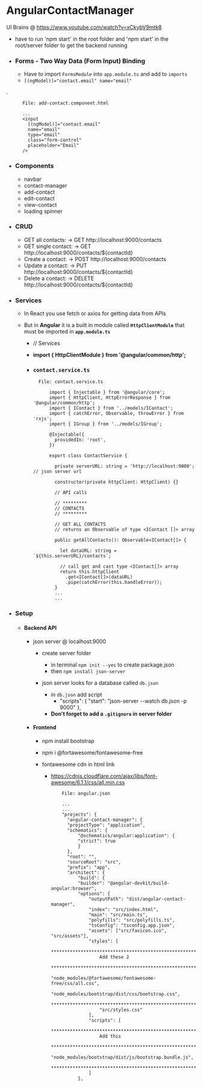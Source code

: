# AngularContactManager

UI Brains @ https://www.youtube.com/watch?v=xCkybV9mtk8

- have to run 'npm start' in the root folder and 'npm start' in the root/server folder to get the backend running

- ### Forms - Two Way Data (Form Input) Binding

  - Have to import `FormsModule` into `app.module.ts` and add to `imports`
  - `[(ngModel)]="contact.email" name="email"`

.

          File: add-contact.component.html

          ...
          <input
            [(ngModel)]="contact.email"
            name="email"
            type="email"
            class="form-control"
            placeholder="Email"
          />

- ### Components

  - navbar
  - contact-manager
  - add-contact
  - edit-contact
  - view-contact
  - loading spinner

- ### CRUD

  - GET all contacts: -> GET http://localhost:9000/contacts
  - GET single contact: -> GET http://localhost:9000/contacts/${contactId}
  - Create a contact: -> POST http://localhost:9000/contacts
  - Update a contact: -> PUT http://localhost:9000/contacts/${contactId}
  - Delete a contact: -> DELETE http://localhost:9000/contacts/${contactId}

- ### Services

  - In React you use fetch or axios for getting data from APIs
  - But in **Angular** it is a built in module called **`HttpClientModule`** that must be imported in **`app.module.ts`**

    - // Services
    - **import { HttpClientModule } from '@angular/common/http';**
    - ### `contact.service.ts`

            File: contact.service.ts

                import { Injectable } from '@angular/core';
                import { HttpClient, HttpErrorResponse } from '@angular/common/http';
                import { IContact } from '../models/IContact';
                import { catchError, Observable, throwError } from 'rxjs';
                import { IGroup } from '../models/IGroup';

                @Injectable({
                  providedIn: 'root',
                })

                export class ContactService {

                  private serverURL: string = 'http://localhost:9000'; // json server url

                  constructor(private httpClient: HttpClient) {}

                  // API calls

                  // *********
                  // CONTACTS
                  // *********

                  // GET ALL CONTACTS
                  // returns an Observable of type <IContact []> array

                  public getAllContacts(): Observable<IContact[]> {

                    let dataURL: string = `${this.serverURL}/contacts`;

                    // call get and cast type <IContact[]> array
                    return this.httpClient
                      .get<IContact[]>(dataURL)
                      .pipe(catchError(this.handleError));
                  }
                  ...
                  ...

- ### Setup

  - #### Backend API

    - json server @ localhost:9000

      - create server folder
        - in terminal `npm init --yes` to create package.json
        - then `npm install json-server`
      - json server looks for a database called `db.json`

        - in `db.json` add script
          - "scripts": {
            "start": "json-server --watch db.json -p 9000"
            },
        - **Don't forget to add a `.gitignore` in server folder**

    - #### Frontend

      - npm install bootstrap
      - npm i @fortawesome/fontawesome-free
      - fontawesome cdn in html link

        - https://cdnjs.cloudflare.com/ajax/libs/font-awesome/6.1.1/css/all.min.css

                  File: angular.json

                  ...
                  ...
                  "projects": {
                    "angular-contact-manager": {
                    "projectType": "application",
                    "schematics": {
                        "@schematics/angular:application": {
                        "strict": true
                        }
                    },
                    "root": "",
                    "sourceRoot": "src",
                    "prefix": "app",
                    "architect": {
                        "build": {
                        "builder": "@angular-devkit/build-angular:browser",
                        "options": {
                            "outputPath": "dist/angular-contact-manager",
                            "index": "src/index.html",
                            "main": "src/main.ts",
                            "polyfills": "src/polyfills.ts",
                            "tsConfig": "tsconfig.app.json",
                            "assets": ["src/favicon.ico", "src/assets"],
                            "styles": [
                                *********************************************************
                                Add these 2
                                *********************************************************
                                "node_modules/@fortawesome/fontawesome-free/css/all.css",
                                "node_modules/bootstrap/dist/css/bootstrap.css",
                                **********************************************************
                                "src/styles.css"
                            ],
                            "scripts": [
                                *********************************************************
                                Add this
                                *********************************************************
                                "node_modules/bootstrap/dist/js/bootstrap.bundle.js",
                                **********************************************************
                            ]
                        },
